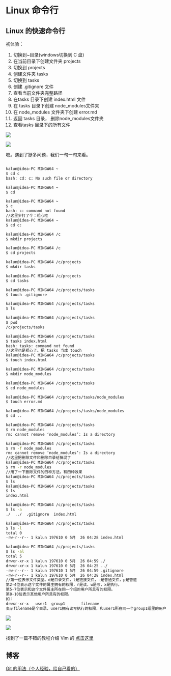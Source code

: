 # Linux 命令行

## Linux 的快速命令行

初体验：

1. 切换到~目录(windows切换到 C 盘)
2. 在当前目录下创建文件夹 projects
3. 切换到 projects
4. 创建文件夹 tasks
5. 切换到 tasks
6. 创建 .gitignore 文件
7. 查看当前文件夹完整路径
8. 在tasks 目录下创建 index.html 文件
9. 在 tasks 目录下创建 node_modules文件夹
10. 在 node_modules 文件夹下创建 error.md
11. 返回 tasks 目录， 删除node_modules文件夹
12. 查看tasks 目录下的所有文件


![](https://ooo.0o0.ooo/2017/05/26/5927b76c7132d.png)

![](https://ooo.0o0.ooo/2017/05/26/5927b76c7e69e.png)

嗯。遇到了挺多问题，我们一句一句来看。

```bash

kalun@idea-PC MINGW64 ~
$ cd c
bash: cd: c: No such file or directory

kalun@idea-PC MINGW64 ~
$ cd

kalun@idea-PC MINGW64 ~
$ c
bash: c: command not found
//这里少打了个：粗心哇
kalun@idea-PC MINGW64 ~
$ cd c:

kalun@idea-PC MINGW64 /c
$ mkdir projects

kalun@idea-PC MINGW64 /c
$ cd projects

kalun@idea-PC MINGW64 /c/projects
$ mkdir tasks

kalun@idea-PC MINGW64 /c/projects
$ cd tasks

kalun@idea-PC MINGW64 /c/projects/tasks
$ touch .gitignore

kalun@idea-PC MINGW64 /c/projects/tasks
$ ls

kalun@idea-PC MINGW64 /c/projects/tasks
$ pwd
/c/projects/tasks

kalun@idea-PC MINGW64 /c/projects/tasks
$ tasks index.html
bash: tasks: command not found
//这里也是粗心了。把 tasks 当成 touch
kalun@idea-PC MINGW64 /c/projects/tasks
$ touch index.html

kalun@idea-PC MINGW64 /c/projects/tasks
$ mkdir node_modules

kalun@idea-PC MINGW64 /c/projects/tasks
$ cd node_modules

kalun@idea-PC MINGW64 /c/projects/tasks/node_modules
$ touch error.md

kalun@idea-PC MINGW64 /c/projects/tasks/node_modules
$ cd ..

kalun@idea-PC MINGW64 /c/projects/tasks
$ rm node_modules
rm: cannot remove ‘node_modules’: Is a directory

kalun@idea-PC MINGW64 /c/projects/tasks
$ rm -f node_modules
rm: cannot remove ‘node_modules’: Is a directory
//这里把删除文件和删除目录给搞混了
kalun@idea-PC MINGW64 /c/projects/tasks
$ rm -r node_modules
//用了一下删除文件的四种方法。有四种效果
kalun@idea-PC MINGW64 /c/projects/tasks
$ ls
kalun@idea-PC MINGW64 /c/projects/tasks
$ ls
index.html

kalun@idea-PC MINGW64 /c/projects/tasks
$ ls -a
./  ../  .gitignore  index.html

kalun@idea-PC MINGW64 /c/projects/tasks
$ ls -l
total 0
-rw-r--r-- 1 kalun 197610 0 5月  26 04:28 index.html

kalun@idea-PC MINGW64 /c/projects/tasks
$ ls -al
total 5
drwxr-xr-x 1 kalun 197610 0 5月  26 04:59 ./
drwxr-xr-x 1 kalun 197610 0 5月  26 04:25 ../
-rw-r--r-- 1 kalun 197610 1 5月  26 04:59 .gitignore
-rw-r--r-- 1 kalun 197610 0 5月  26 04:28 index.html
//第一位表示文件类型。d是目录文件，l是链接文件，-是普通文件，p是管道
第2-4位表示这个文件的属主拥有的权限，r是读，w是写，x是执行。
第5-7位表示和这个文件属主所在同一个组的用户所具有的权限。
第8-10位表示其他用户所具有的权限。
如：
drwxr-xr-x   user1  group1       filename
表示filename是个目录，user1拥有读写执行的权限，和user1所在同一个group1组里的用户拥有只读和执行权限，剩下其他用户拥有只读和执行权限。
```

![](https://ooo.0o0.ooo/2017/05/26/5927bd0f96f5b.png)

![](https://ooo.0o0.ooo/2017/05/26/5927bd63674cf.png)

找到了一篇不错的教程介绍 Vim 的 [点击这里](http://www.jianshu.com/p/bcbe916f97e1)

## 博客

[Git 的用法（个人经验，给自己看的）](http://www.jianshu.com/p/82142a85df5d)